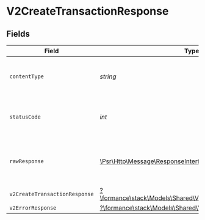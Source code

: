 # V2CreateTransactionResponse


## Fields

| Field                                                                                                            | Type                                                                                                             | Required                                                                                                         | Description                                                                                                      |
| ---------------------------------------------------------------------------------------------------------------- | ---------------------------------------------------------------------------------------------------------------- | ---------------------------------------------------------------------------------------------------------------- | ---------------------------------------------------------------------------------------------------------------- |
| `contentType`                                                                                                    | *string*                                                                                                         | :heavy_check_mark:                                                                                               | HTTP response content type for this operation                                                                    |
| `statusCode`                                                                                                     | *int*                                                                                                            | :heavy_check_mark:                                                                                               | HTTP response status code for this operation                                                                     |
| `rawResponse`                                                                                                    | [\Psr\Http\Message\ResponseInterface](https://www.php-fig.org/psr/psr-7/#33-psrhttpmessageresponseinterface)     | :heavy_minus_sign:                                                                                               | Raw HTTP response; suitable for custom response parsing                                                          |
| `v2CreateTransactionResponse`                                                                                    | [?\formance\stack\Models\Shared\V2CreateTransactionResponse](../../models/shared/V2CreateTransactionResponse.md) | :heavy_minus_sign:                                                                                               | OK                                                                                                               |
| `v2ErrorResponse`                                                                                                | [?\formance\stack\Models\Shared\V2ErrorResponse](../../models/shared/V2ErrorResponse.md)                         | :heavy_minus_sign:                                                                                               | Error                                                                                                            |